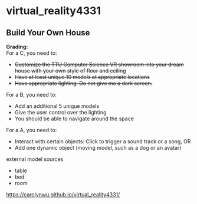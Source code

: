 # virtual_reality4331

## Build Your Own House

**Grading:**  
For a C, you need to:
* ~~Customize the TTU Computer Science VR showroom into your dream house with your own style of floor and ceiling~~
* ~~Have at least unique 10 models at appropriate locations~~
* ~~Have appropriate lighting. Do not give me a dark screen.~~

For a B, you need to:
* Add an additional 5 unique models
* Give the user control over the lighting
* You should be able to navigate around the space

For a A, you need to:
* Interact with certain objects: Click to trigger a sound track or a song, OR
* Add one dynamic object (moving model, such as a dog or an avatar)


external model sources
* table  
* bed
* room  



https://carolynwu.github.io/virtual_reality4331/
